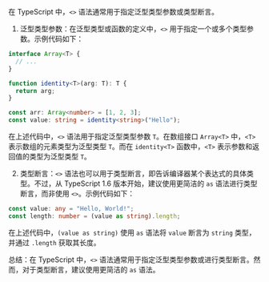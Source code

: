 在 TypeScript 中，`<>` 语法通常用于指定泛型类型参数或类型断言。

1. 泛型类型参数：在泛型类型或函数的定义中，`<>` 用于指定一个或多个类型参数。示例代码如下：

```typescript
interface Array<T> {
  // ...
}

function identity<T>(arg: T): T {
  return arg;
}

const arr: Array<number> = [1, 2, 3];
const value: string = identity<string>("Hello");
```

在上述代码中，`<>` 语法用于指定泛型类型参数 `T`。在数组接口 `Array<T>` 中，`<T>` 表示数组的元素类型为泛型类型 `T`。而在 `identity<T>` 函数中，`<T>` 表示参数和返回值的类型为泛型类型 `T`。

2. 类型断言：`<>` 语法也可以用于类型断言，即告诉编译器某个表达式的具体类型。不过，从 TypeScript 1.6 版本开始，建议使用更简洁的 `as` 语法进行类型断言，而非使用 `<>`。示例代码如下：

```typescript
const value: any = "Hello, World!";
const length: number = (value as string).length;
```

在上述代码中，`(value as string)` 使用 `as` 语法将 `value` 断言为 `string` 类型，并通过 `.length` 获取其长度。

总结：在 TypeScript 中，`<>` 语法通常用于指定泛型类型参数或进行类型断言。然而，对于类型断言，建议使用更简洁的 `as` 语法。